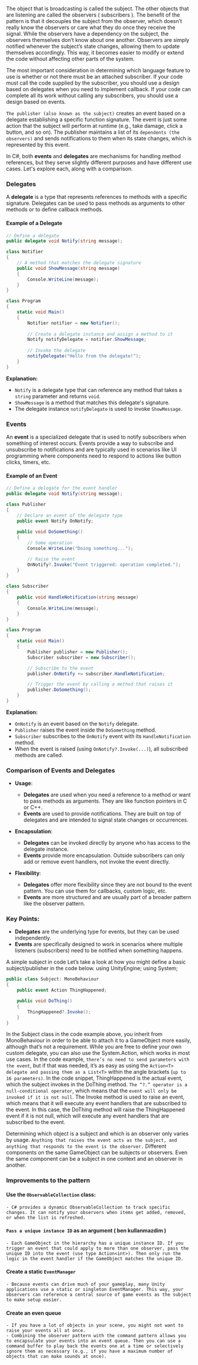 The object that is broadcasting is called the subject. The other objects that are listening are called the observers ( subscribers ).
The benefit of the pattern is that it decouples the subject from the observer, which doesn’t really know the observers or care what they do once they receive the signal. While the observers have a dependency on the subject, the observers themselves don’t know about one another.
Observers are simply notified whenever the subject’s state changes, allowing them to update themselves accordingly. This way, it becomes easier to modify or extend the code without affecting other parts of the system. 

The most important consideration in determining which language feature to use is whether or not there must be an attached subscriber. If your code must call the code supplied by the subscriber, you should use a design based on delegates when you need to implement callback. If your code can complete all its work without calling any subscribers, you should use a design based on events.

`The publisher (also known as the subject)` creates an event based on a delegate establishing a specific function signature. The event is just some action that the subject will perform at runtime (e.g., take damage, click a button, and so on). The publisher maintains a list of its `dependents (the observers)` and sends notifications to them when its state changes, which is represented by this event.

In C#, both **events** and **delegates** are mechanisms for handling method references, but they serve slightly different purposes and have different use cases. Let's explore each, along with a comparison.

### Delegates
A **delegate** is a type that represents references to methods with a specific signature. Delegates can be used to pass methods as arguments to other methods or to define callback methods.

#### Example of a Delegate
```csharp
// Define a delegate
public delegate void Notify(string message);

class Notifier
{
    // A method that matches the delegate signature
    public void ShowMessage(string message)
    {
        Console.WriteLine(message);
    }
}

class Program
{
    static void Main()
    {
        Notifier notifier = new Notifier();
        
        // Create a delegate instance and assign a method to it
        Notify notifyDelegate = notifier.ShowMessage;
        
        // Invoke the delegate
        notifyDelegate("Hello from the delegate!");
    }
}
```

**Explanation:**
- `Notify` is a delegate type that can reference any method that takes a `string` parameter and returns `void`.
- `ShowMessage` is a method that matches this delegate's signature.
- The delegate instance `notifyDelegate` is used to invoke `ShowMessage`.

### Events
An **event** is a specialized delegate that is used to notify subscribers when something of interest occurs. Events provide a way to subscribe and unsubscribe to notifications and are typically used in scenarios like UI programming where components need to respond to actions like button clicks, timers, etc.

#### Example of an Event
```csharp
// Define a delegate for the event handler
public delegate void Notify(string message);

class Publisher
{
    // Declare an event of the delegate type
    public event Notify OnNotify;
    
    public void DoSomething()
    {
        // Some operation
        Console.WriteLine("Doing something...");

        // Raise the event
        OnNotify?.Invoke("Event triggered: operation completed.");
    }
}

class Subscriber
{
    public void HandleNotification(string message)
    {
        Console.WriteLine(message);
    }
}

class Program
{
    static void Main()
    {
        Publisher publisher = new Publisher();
        Subscriber subscriber = new Subscriber();

        // Subscribe to the event
        publisher.OnNotify += subscriber.HandleNotification;

        // Trigger the event by calling a method that raises it
        publisher.DoSomething();
    }
}
```

**Explanation:**
- `OnNotify` is an event based on the `Notify` delegate.
- `Publisher` raises the event inside the `DoSomething` method.
- `Subscriber` subscribes to the `OnNotify` event with its `HandleNotification` method.
- When the event is raised (using `OnNotify?.Invoke(...)`), all subscribed methods are called.

### Comparison of Events and Delegates

- **Usage**: 
  - **Delegates** are used when you need a reference to a method or want to pass methods as arguments. They are like function pointers in C or C++.
  - **Events** are used to provide notifications. They are built on top of delegates and are intended to signal state changes or occurrences.

- **Encapsulation**:
  - **Delegates** can be invoked directly by anyone who has access to the delegate instance.
  - **Events** provide more encapsulation. Outside subscribers can only add or remove event handlers, not invoke the event directly.

- **Flexibility**:
  - **Delegates** offer more flexibility since they are not bound to the event pattern. You can use them for callbacks, custom logic, etc.
  - **Events** are more structured and are usually part of a broader pattern like the observer pattern.

### Key Points:
- **Delegates** are the underlying type for events, but they can be used independently.
- **Events** are specifically designed to work in scenarios where multiple listeners (subscribers) need to be notified when something happens.



A simple subject in code
Let’s take a look at how you might define a basic subject/publisher in the code below.
using UnityEngine;
using System;
```csharp
public class Subject: MonoBehaviour
{
    public event Action ThingHappened;

    public void DoThing()
    {
        ThingHappened?.Invoke();
    }
}
```
In the Subject class in the code example above, you inherit from MonoBehaviour in order to be able to attach it to a GameObject more easily, although that’s not a requirement. 
While you are free to define your own custom delegate, you can also use the System.Action, which works in most use cases. In the code example, `there’s no need to send parameters with the event`, but if that was needed, it’s as easy as using the `Action<T> delegate and passing them as a List<T>` within the angle brackets (`up to 16 parameters)`.
In the code snippet, ThingHappened is the actual event, which the subject invokes in the DoThing method.
`The “?.” operator is a null-conditional operator`, which means that the `event will only be invoked if it is not null`. The Invoke method is used to raise an event, which means that it will execute any event handlers that are subscribed to the event. In this case, the DoThing method will raise the ThingHappened event if it is not null, which will execute any event handlers that are subscribed to the event.

Determining which object is a subject and which is an observer only varies by usage. `Anything that raises the event acts as the subject, and anything that responds to the event is the observer.` Different components on the same GameObject can be subjects or observers. Even the same component can be a subject in one context and an observer in another.

### Improvements to the pattern

#### Use the `ObservableCollection` class: 
    - C# provides a dynamic ObservableCollection to track specific changes. It can notify your observers when items get added, removed, or when the list is refreshed.

#### `Pass a unique instance ID` as an argument ( ben kullanmazdim )

    - Each GameObject in the hierarchy has a unique instance ID. If you trigger an event that could apply to more than one observer, pass the unique ID into the event (use type Action<int>). Then only run the logic in the event handler if the GameObject matches the unique ID.

#### Create a static `EventManager`
    - Because events can drive much of your gameplay, many Unity applications use a static or singleton EventManager. This way, your observers can reference a central source of game events as the subject to make setup easier.

#### Create an even queue
    - If you have a lot of objects in your scene, you might not want to raise your events all at once.
    - Combining the observer pattern with the command pattern allows you to encapsulate your events into an event queue. Then you can use a command buffer to play back the events one at a time or selectively ignore them as necessary (e.g., if you have a maximum number of objects that can make sounds at once).